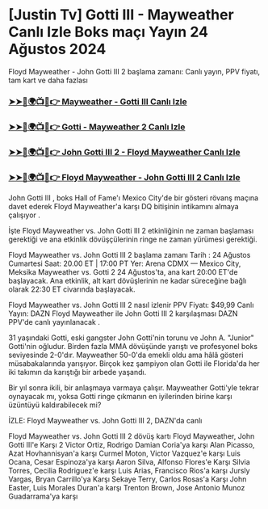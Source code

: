 #  [Justin Tv] Gotti III - Mayweather Canlı Izle Boks maçı Yayın 24 Ağustos 2024

Floyd Mayweather - John Gotti III 2 başlama zamanı: Canlı yayın, PPV fiyatı, tam kart ve daha fazlası

<h3><a href="https://cutt.ly/tenZ19lz">➤➤🔴🌍📺📱👉 Mayweather - Gotti III Canlı Izle</a></h3>

<h3><a href="https://cutt.ly/tenZ19lz">➤➤🔴🌍📺📱👉 Gotti - Mayweather 2 Canlı Izle</a></h3>

<h3><a href="https://cutt.ly/tenZ19lz">➤➤🔴🌍📺📱👉 John Gotti III 2 - Floyd Mayweather Canlı Izle</a></h3>

<h3><a href="https://cutt.ly/tenZ19lz">➤➤🔴🌍📺📱👉 Floyd Mayweather - John Gotti III 2 Canlı Izle</a></h3>

John Gotti III , boks Hall of Fame'ı Mexico City'de bir gösteri rövanş maçına davet ederek Floyd Mayweather'a karşı DQ bitişinin intikamını almaya çalışıyor .

İşte Floyd Mayweather vs. John Gotti III 2 etkinliğinin ne zaman başlaması gerektiği ve ana etkinlik dövüşçülerinin ringe ne zaman yürümesi gerektiği.

Floyd Mayweather vs. John Gotti III 2 başlama zamanı
Tarih : 24 Ağustos Cumartesi
Saat: 20.00 ET | 17:00 PT
Yer: Arena CDMX — Mexico City, Meksika
Mayweather vs. Gotti 2 24 Ağustos'ta, ana kart 20:00 ET'de başlayacak. Ana etkinlik, alt kart dövüşlerinin ne kadar süreceğine bağlı olarak 22:30 ET civarında başlayacak.

Floyd Mayweather vs. John Gotti III 2 nasıl izlenir
PPV Fiyatı: $49,99
Canlı Yayın:  DAZN
Floyd Mayweather ile John Gotti III 2 karşılaşması DAZN PPV'de canlı yayınlanacak   .

31 yaşındaki Gotti, eski gangster John Gotti'nin torunu ve John A. "Junior" Gotti'nin oğludur. Birden fazla MMA dövüşünde yarıştı ve profesyonel boks seviyesinde 2-0'dır. Mayweather 50-0'da emekli oldu ama hâlâ gösteri müsabakalarında yarışıyor. Birçok kez şampiyon olan Gotti ile Florida'da her iki takımın da karıştığı bir arbede yaşandı. 

Bir yıl sonra ikili, bir anlaşmaya varmaya çalışır. Mayweather Gotti'yle tekrar oynayacak mı, yoksa Gotti ringe çıkmanın en iyilerinden birine karşı üzüntüyü kaldırabilecek mi? 

İZLE:  Floyd Mayweather vs. John Gotti III 2, DAZN'da canlı

Floyd Mayweather vs. John Gotti III 2 dövüş kartı
Floyd Mayweather, John Gotti III'e Karşı 2
Victor Ortiz, Rodrigo Damian Coria'ya karşı
Alan Picasso, Azat Hovhannisyan'a karşı
Curmel Moton, Victor Vazquez'e karşı
Luis Ocana, Cesar Espinoza'ya karşı
Aaron Silva, Alfonso Flores'e Karşı
Silvia Torres, Cecilia Rodriguez'e karşı
Luis Arias, Francisco Rios'a karşı
Jursly Vargas, Bryan Carrillo'ya Karşı
Sekaye Terry, Carlos Rosas'a Karşı
John Easter, Luis Morales Duran'a karşı
Trenton Brown, Jose Antonio Munoz Guadarrama'ya karşı
